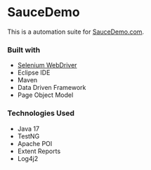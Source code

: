 # SauceDemo 

This is a automation suite for [SauceDemo.com](https://www.saucedemo.com/).

### Built with

- [Selenium WebDriver](https://www.selenium.dev/documentation/webdriver/)
- Eclipse IDE
- Maven
- Data Driven Framework
- Page Object Model

### Technologies Used
- Java 17
- TestNG
- Apache POI
- Extent Reports
- Log4j2
